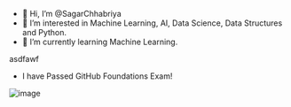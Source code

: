 - 👋 Hi, I’m @SagarChhabriya
- 👀 I’m interested in Machine Learning, AI, Data Science, Data Structures and Python.
- 🌱 I’m currently learning Machine Learning.
<!-- - 💞️ I’m looking to collaborate on ...
<!-- - 📫 How to reach me ... -->asdfawf
<!-- -😄 Pronouns: He/Him -->
<!-- - ⚡ Fun fact: ___ -->

- I have Passed GitHub Foundations Exam!

![image](https://github.com/SagarChhabriya/SagarChhabriya/assets/129516589/c4caaf5e-8b1c-45ab-aae0-e9552260f3d4)


<!---
SagarChhabriya/SagarChhabriya is a ✨ special ✨ repository because its `README.md` (this file) appears on your GitHub profile.
You can click the Preview link to take a look at your changes.
--->
